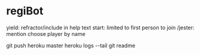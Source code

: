 # regiBot
yield: refractor/include in help text
start: limited to first person to join
/jester: mention choose player by name

git push heroku master
heroku logs --tail
git readme

